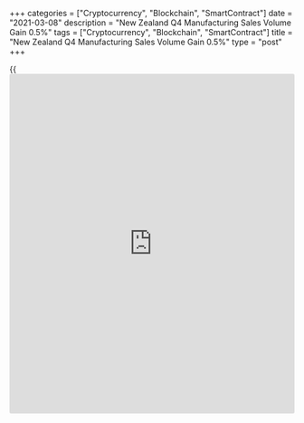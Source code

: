+++
categories = ["Cryptocurrency", "Blockchain", "SmartContract"]
date = "2021-03-08"
description = "New Zealand Q4 Manufacturing Sales Volume Gain 0.5%"
tags = ["Cryptocurrency", "Blockchain", "SmartContract"]
title = "New Zealand Q4 Manufacturing Sales Volume Gain 0.5%"
type = "post"
+++

{{<iframe id="large-banner" src="https://www.bounty.group/#slide=12.0" width="100%" height="600" scrolling="no" style="border: 0px solid rgb(216, 221, 230); border-radius: 3px;">}}

The volume of total manufacturing sales in New Zealand climbed a
seasonally adjusted 0.5 percent on quarter in the fourth quarter of
2020, Statistics New Zealand said on Tuesday.

That followed the 17 percent surge in the three months prior.

The value of total manufacturing sales fell 0.6 percent or NZ$174
million following the 10 percent spike (NZ$2.7 billion) in the previous
three months.

Six of the 13 manufacturing industries had higher volumes of sales in
the December 2020 quarter than in the September 2020 quarter.

The largest industry movements were: transport equipment, machinery, and
equipment, up 4.8 percent; petroleum and coal products, up 5.2 percent;
and wood and paper products, up 2.9 percent.

Eight of the 13 manufacturing industries had higher sales values in the
December 2020 quarter than in the September 2020 quarter.

The largest industry movements were: transport equipment, machinery, and
equipment, up NZ$152 million (4.7 percent); petroleum and coal products,
up NZ$145 million (9.3 percent); and meat and dairy products, down
NZ$288 million (3.2 percent).

The volume of finished goods stocks for total manufacturing rose 9.0
percent (NZ$918 million) in the December 2020 quarter compared with
December 2019 quarter.

In actual [terms](https://www.fintechee.com/terms/), total manufacturing purchases fell NZ$1.6 billion (6.6
percent), and salaries and wages fell NZ$12 million (0.3 percent)
compared with the December 2019 quarter.

The total value of wholesale trade sales fell 1.7 percent (NZ$503
million) in the fourth quarter, following a 17 percent (NZ$4.3 billion)
rise in the September 2020 quarter.

All six wholesale industries had lower sales in the December 2020
quarter than in the September 2020 quarter.

The movements were: basic material - down 0.1 percent (NZ$5.7 million);
commission-based - down 2.2 percent (NZ$9.2 million); machinery and
equipment - down 0.3 percent (NZ$17 million); motor vehicles and motor-
vehicle parts - down 1.8 percent (NZ$51 million); other goods - down 2.1
percent (NZ$98 million); and grocery, liquor, and tobacco products -
down 3.8 percent (NZ$358 million).

The actual total value of wholesale trade stocks held at 31 December
2020 was NZ$12.1 billion, down NZ$970 million (7.4 percent) from 31
December 2019.

In actual [terms](https://www.fintechee.com/terms/), total wholesale trade purchases fell NZ$74 million (0.3
percent), and salaries and wages fell NZ$1.6 million (0.1 percent)
compared with the December 2019 quarter.

For comments and feedback [contact](https://www.playgroundfx.com/contact/): editorial@rtt[news](https://www.letsplayfx.com/blog/forex-news-website/).com

[Economic News][1]

 **What parts of the world are seeing the best (and worst) economic
performances lately? Click[here][2] to check out our [Econ Scorecard][2]
and find out! See up-to-the-moment [ranking](https://www.playgroundfx.com/blog/crypto-exchange-ranking/)s for the best and worst
performers in [GDP][3], [unemployment rate][4], [inflation][2] and much
more.**

   1. www.rtt[news](https://www.letsplayfx.com/blog/forex-news-website/).com/Content/EconomicNews.aspx
   2. www.rtt[news](https://www.letsplayfx.com/blog/forex-news-website/).com/economic-scorecard/world-rank/CPI/highest-performance.aspx
   3. www.rtt[news](https://www.letsplayfx.com/blog/forex-news-website/).com/economic-scorecard/world-rank/GDP/highest-performance.aspx
   4. www.rtt[news](https://www.letsplayfx.com/blog/forex-news-website/).com/economic-scorecard/world-rank/unemployment-rate/lowest-performance.aspx